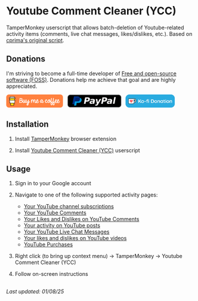 # Youtube Comment Cleaner (YCC)
TamperMonkey userscript that allows batch-deletion of Youtube-related activity items (comments, live chat messages, likes/dislikes, etc.).
Based on [cprima's original script](https://gist.github.com/cprima/2f7ea8e353c18a666506021c85e9773d).

## Donations
I'm striving to become a full-time developer of [Free and open-source software (FOSS)](https://en.wikipedia.org/wiki/Free_and_open-source_software). Donations help me achieve that goal and are highly appreciated.

<a href="https://www.buymeacoffee.com/fonic"><img src="https://raw.githubusercontent.com/fonic/donate-buttons/main/buymeacoffee-button.png" alt="Buy Me A Coffee" height="35"></a>&nbsp;&nbsp;&nbsp;<a href="https://paypal.me/fonicmaxxim"><img src="https://raw.githubusercontent.com/fonic/donate-buttons/main/paypal-button.png" alt="Donate via PayPal" height="35"></a>&nbsp;&nbsp;&nbsp;<a href="https://ko-fi.com/fonic"><img src="https://raw.githubusercontent.com/fonic/donate-buttons/main/kofi-button.png" alt="Donate via Ko-fi" height="35"></a>

## Installation

1. Install [TamperMonkey](https://www.tampermonkey.net/) browser extension

2. Install [Youtube Comment Cleaner (YCC)](https://github.com/fonic/Youtube-Comment-Cleaner/raw/main/Youtube%20Comment%20Cleaner%20%28YCC%29.user.js) userscript

## Usage

1. Sign in to your Google account

2. Navigate to one of the following supported activity pages:
   - [Your YouTube channel subscriptions](https://myactivity.google.com/page?hl=en&page=youtube_subscriptions)
   - [Your YouTube Comments](https://myactivity.google.com/page?hl=en&page=youtube_comments)
   - [Your Likes and Dislikes on YouTube Comments](https://myactivity.google.com/page?hl=en&page=youtube_comment_likes)
   - [Your activity on YouTube posts](https://myactivity.google.com/page?hl=en&page=youtube_posts_activity)
   - [Your YouTube Live Chat Messages](https://myactivity.google.com/page?hl=en&page=youtube_live_chat)
   - [Your likes and dislikes on YouTube videos](https://myactivity.google.com/page?hl=en&page=youtube_likes)
   - [YouTube Purchases](https://myactivity.google.com/page?hl=en&page=youtube_commerce_acquisitions)

3. Right click (to bring up context menu) -> TamperMonkey -> Youtube Comment Cleaner (YCC)

4. Follow on-screen instructions

##

_Last updated: 01/08/25_
